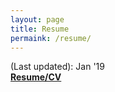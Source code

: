 ```yaml
---
layout: page
title: Resume
permaink: /resume/
---
```


(Last updated): Jan '19  
**[Resume/CV][resume full]**

[resume full]:assets/resume_full.pdf
